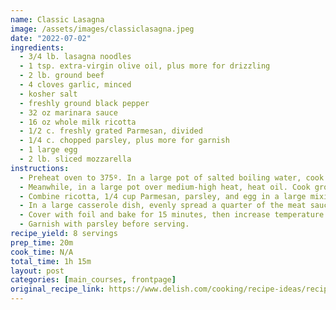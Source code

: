 ```yaml
---
name: Classic Lasagna
image: /assets/images/classiclasagna.jpeg
date: "2022-07-02"
ingredients:
  - 3/4 lb. lasagna noodles
  - 1 tsp. extra-virgin olive oil, plus more for drizzling
  - 2 lb. ground beef
  - 4 cloves garlic, minced
  - kosher salt
  - freshly ground black pepper
  - 32 oz marinara sauce
  - 16 oz whole milk ricotta
  - 1/2 c. freshly grated Parmesan, divided
  - 1/4 c. chopped parsley, plus more for garnish
  - 1 large egg
  - 2 lb. sliced mozzarella
instructions:
  - Preheat oven to 375º. In a large pot of salted boiling water, cook pasta according to package directions until al dente, less 2 minutes. Drain and drizzle a bit of olive oil to prevent noodles from sticking together.
  - Meanwhile, in a large pot over medium-high heat, heat oil. Cook ground beef until no longer pink, breaking up with a wooden spoon. Remove from heat and drain fat. Return beef to skillet and add garlic and oregano and cook, stirring, for 1 minute. Season with salt and pepper, then add marinara and stir until warmed through.
  - Combine ricotta, 1/4 cup Parmesan, parsley, and egg in a large mixing bowl and season with salt and pepper. Set aside.
  - In a large casserole dish, evenly spread a quarter of the meat sauce across the bottom of the dish, then top with a single layer of lasagna noodles, a layer of ricotta mixture, a single layer of mozzarella, and a layer of meat sauce. Repeat layers, topping the last layer of noodles with meat sauce, Parmesan, and mozzarella.
  - Cover with foil and bake for 15 minutes, then increase temperature to 400º and bake uncovered for 18 to 20 minutes.
  - Garnish with parsley before serving.
recipe_yield: 8 servings
prep_time: 20m
cook_time: N/A
total_time: 1h 15m
layout: post
categories: [main_courses, frontpage]
original_recipe_link: https://www.delish.com/cooking/recipe-ideas/recipes/a51337/classic-lasagna-recipe/
---
```

